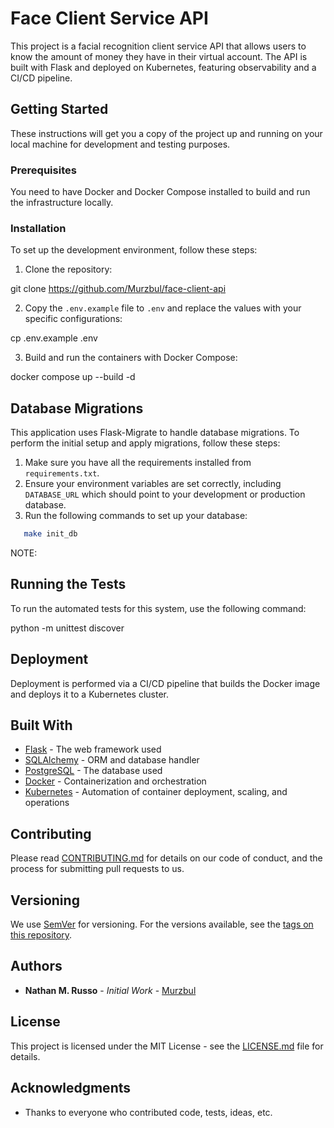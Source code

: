 # Face Client Service API

This project is a facial recognition client service API that allows users to know the amount of money they have in their virtual account. The API is built with Flask and deployed on Kubernetes, featuring observability and a CI/CD pipeline.

## Getting Started

These instructions will get you a copy of the project up and running on your local machine for development and testing purposes.

### Prerequisites

You need to have Docker and Docker Compose installed to build and run the infrastructure locally.

### Installation

To set up the development environment, follow these steps:

1. Clone the repository:

git clone https://github.com/Murzbul/face-client-api

2. Copy the `.env.example` file to `.env` and replace the values with your specific configurations:

cp .env.example .env

3. Build and run the containers with Docker Compose:

docker compose up --build -d

## Database Migrations

This application uses Flask-Migrate to handle database migrations. To perform the initial setup and apply migrations, follow these steps:

1. Make sure you have all the requirements installed from `requirements.txt`.
2. Ensure your environment variables are set correctly, including `DATABASE_URL` which should point to your development or production database.
3. Run the following commands to set up your database:

```sh
   make init_db
```

NOTE: 
## Running the Tests

To run the automated tests for this system, use the following command:

python -m unittest discover


## Deployment

Deployment is performed via a CI/CD pipeline that builds the Docker image and deploys it to a Kubernetes cluster.

## Built With

* [Flask](http://flask.pocoo.org/) - The web framework used
* [SQLAlchemy](https://www.sqlalchemy.org/) - ORM and database handler
* [PostgreSQL](https://www.postgresql.org/) - The database used
* [Docker](https://www.docker.com/) - Containerization and orchestration
* [Kubernetes](https://kubernetes.io/) - Automation of container deployment, scaling, and operations

## Contributing

Please read [CONTRIBUTING.md](https://github.com/Murzbul/face-client-api/CONTRIBUTING.md) for details on our code of conduct, and the process for submitting pull requests to us.

## Versioning

We use [SemVer](http://semver.org/) for versioning. For the versions available, see the [tags on this repository](https://github.com/Murzbul/face-client-api/tags).

## Authors

* **Nathan M. Russo** - *Initial Work* - [Murzbul](https://github.com/Murzbul)

## License

This project is licensed under the MIT License - see the [LICENSE.md](LICENSE.md) file for details.

## Acknowledgments

* Thanks to everyone who contributed code, tests, ideas, etc.

